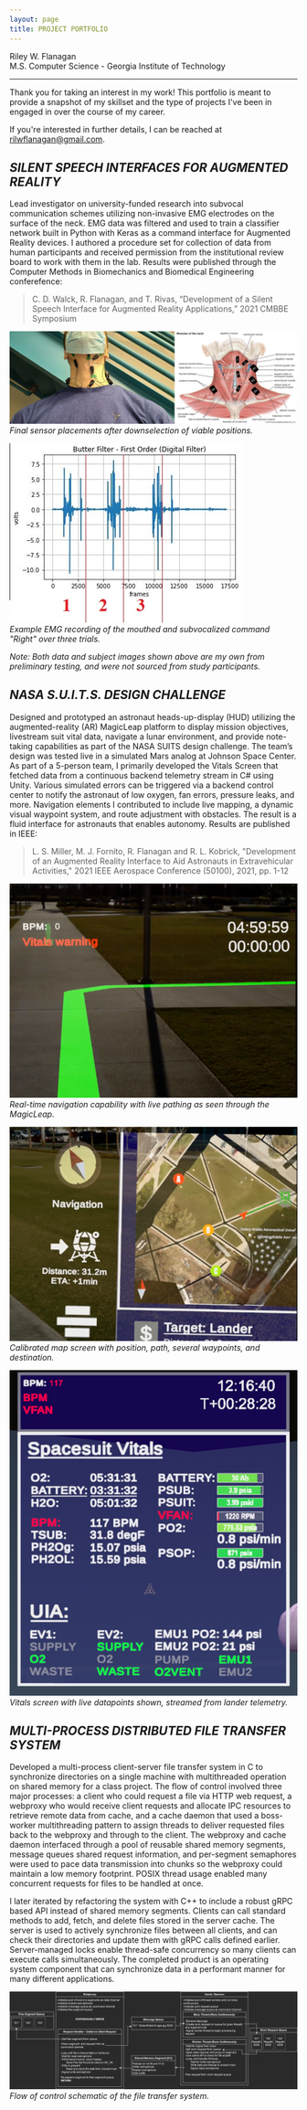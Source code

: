 ```yaml
---
layout: page
title: PROJECT PORTFOLIO
---
```

Riley W. Flanagan  
M.S. Computer Science - Georgia Institute of Technology  

***


Thank you for taking an interest in my work! This portfolio is meant to provide a snapshot of my skillset and the type of projects I've been in engaged in over the course of my career.  

If you're interested in further details, I can be reached at <rilwflanagan@gmail.com>.

## ***SILENT SPEECH INTERFACES FOR AUGMENTED REALITY***
Lead investigator on university-funded research into subvocal communication schemes utilizing non-invasive EMG electrodes on the surface of the neck. EMG data was filtered and used to train a classifier network built in Python with Keras as a command interface for Augmented Reality devices. I authored a procedure set for collection of data from human participants and received permission from the institutional review board to work with them in the lab. Results were published through the Computer Methods in Biomechanics and Biomedical Engineering conferefence:
> C. D. Walck, R. Flanagan, and T. Rivas, “Development of a Silent Speech Interface for Augmented Reality Applications,” 2021 CMBBE Symposium

![Sensor Placements!](Fig1.png "Sensor Placements")  
*Final sensor placements after downselection of viable positions.*

![Segmentation!](segmentation.JPG "Segmentation")  
*Example EMG recording of the mouthed and subvocalized command "Right" over three trials.*

*Note: Both data and subject images shown above are my own from preliminary testing, and were not sourced from study participants.*

## ***NASA S.U.I.T.S. DESIGN CHALLENGE***
Designed and prototyped an astronaut heads-up-display (HUD) utilizing the augmented-reality (AR) MagicLeap platform to display mission objectives, livestream suit vital data, navigate a lunar environment, and provide note-taking capabilities as part of the NASA SUITS design challenge. The team’s design was tested live in a simulated Mars analog at Johnson Space Center. As part of a 5-person team, I primarily developed the Vitals Screen that fetched data from a continuous backend telemetry stream in C# using Unity. Various simulated errors can be triggered via a backend control center to notify the astronaut of low oxygen, fan errors, pressure leaks, and more. Navigation elements I contributed to include live mapping, a dynamic visual waypoint system, and route adjustment with obstacles. The result is a fluid interface for astronauts that enables autonomy. Results are published in IEEE:
> L. S. Miller, M. J. Fornito, R. Flanagan and R. L. Kobrick, "Development of an Augmented Reality Interface to Aid Astronauts in Extravehicular Activities," 2021 IEEE Aerospace Conference (50100), 2021, pp. 1-12

![img_1.png!](img_1.png "Pathing")  
*Real-time navigation capability with live pathing as seen through the MagicLeap.*

![navmap.png!](navmap.png "Segmentation")  
*Calibrated map screen with position, path, several waypoints, and destination.*

![vitals.png](vitals.png "Vitals")  
*Vitals screen with live datapoints shown, streamed from lander telemetry.*

## ***MULTI-PROCESS DISTRIBUTED FILE TRANSFER SYSTEM***
Developed a multi-process client-server file transfer system in C to synchronize directories on a single machine with multithreaded operation on shared memory
for a class project. The flow of control involved three major processes: a client who could request a file via HTTP
web request, a webproxy who would receive client requests and allocate IPC resources to retrieve remote data from
cache, and a cache daemon that used a boss-worker multithreading pattern to assign threads to deliver requested files
back to the webproxy and through to the client. The webproxy and cache daemon interfaced through a
pool of reusable shared memory segments, message queues shared request
information, and per-segment semaphores were used to pace data transmission into chunks so the webproxy
could maintain a low memory footprint. POSIX thread usage enabled many concurrent requests for files to be handled at once.

I later iterated by refactoring the system with C++ to include a robust gRPC based API instead of shared memory segments. Clients can call standard methods to add, fetch, and delete files stored in the server cache.
The server is used to actively synchronize files between all clients, and can check their directories and update them with gRPC calls defined earlier.
Server-managed locks enable thread-safe concurrency so many clients can execute calls simultaneously. The completed product is an operating system component that can synchronize data in a performant manner for many different applications.

![Flowofcontrol.png](Flowofcontrol.png "Vitals")  
*Flow of control schematic of the file transfer system.*
